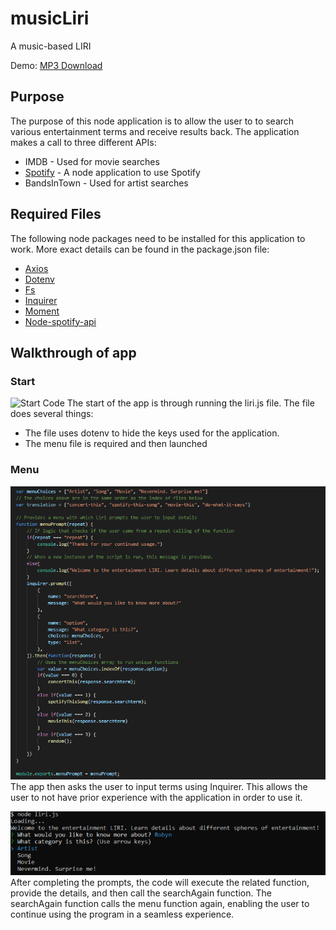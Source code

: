 # musicLiri
A music-based LIRI

Demo: [MP3 Download](https://github.com/calvinshin/musicLiri/blob/master/other%20files/Demo.mp4)

## Purpose ##
The purpose of this node application is to allow the user to to search various entertainment terms and receive results back. The application makes a call to three different APIs: 
* IMDB - Used for movie searches 
* [Spotify](https://www.npmjs.com/package/node-spotify-api) - A node application to use Spotify
* BandsInTown - Used for artist searches

## Required Files ##
The following node packages need to be installed for this application to work. More exact details can be found in the package.json file:
* [Axios](https://www.npmjs.com/package/axios)
* [Dotenv](https://www.npmjs.com/package/dotenv)
* [Fs](https://node.readthedocs.io/en/latest/api/fs/)
* [Inquirer](https://www.npmjs.com/package/inquirer)
* [Moment](https://www.npmjs.com/package/moment)
* [Node-spotify-api](https://www.npmjs.com/package/node-spotify-api)

## Walkthrough of app
### Start ###
![Start Code](/other&20files/Liri.png)
The start of the app is through running the liri.js file. The file does several things:
* The file uses dotenv to hide the keys used for the application. 
* The menu file is required and then launched


### Menu ###
![Menu](/other%20files/MenuCode.png)
The app then asks the user to input terms using Inquirer. This allows the user to not have prior experience with the application in order to use it.

![Menu](/other%20files/Menu.png)
After completing the prompts, the code will execute the related function, provide the details, and then call the searchAgain function. The searchAgain function calls the menu function again, enabling the user to continue using the program in a seamless experience.

